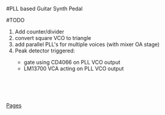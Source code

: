 #PLL based Guitar Synth Pedal


#TODO

<ol>
  <li>Add counter/divider</li>
  <li>convert square VCO to triangle</li>
  <li>add parallel PLL's for multiple voices (with mixer OA stage)</li>
  <li>Peak detector triggered:</li>
    <ul>
      <li>gate using CD4066 on PLL VCO output</li>
      <li>LM13700 VCA acting on PLL VCO output</li>
    </ul>
</ol>

<br><br><br><br>
<a href="https://cracked-machine.github.io/GuitarPLLSynthEffect/">Pages</a>

